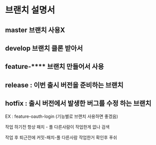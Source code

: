 # 브랜치 설명서
## master 브랜치 사용X<br>

## develop 브랜치 클론 받아서<br>

## feature-**** 브랜치 만들어서 사용

## release : 이번 출시 버전을 준비하는 브랜치

## hotfix : 출시 버전에서 발생한 버그를 수정 하는 브랜치


EX : feature-oauth-login (기능별로 브랜치 사용하면 좋겠음)

작업 하기전 항상 패치 - 풀 다른사람이 작업한게 없나 검색

작업 후 퇴근전에 커밋-패치-풀 다른사람 작업한거 확인후 푸쉬
